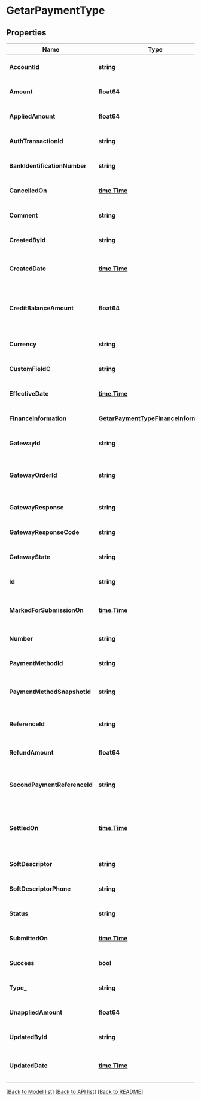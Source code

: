 # GetarPaymentType

## Properties
Name | Type | Description | Notes
------------ | ------------- | ------------- | -------------
**AccountId** | **string** | The ID of the customer account that the payment is for.  | [optional] [default to null]
**Amount** | **float64** | The total amount of the payment.  | [optional] [default to null]
**AppliedAmount** | **float64** | The applied amount of the payment.  | [optional] [default to null]
**AuthTransactionId** | **string** | The authorization transaction ID from the payment gateway.  | [optional] [default to null]
**BankIdentificationNumber** | **string** | The first six digits of the credit card or debit card used for the payment, when applicable.  | [optional] [default to null]
**CancelledOn** | [**time.Time**](time.Time.md) | The date and time when the payment was cancelled, in &#x60;yyyy-mm-dd hh:mm:ss&#x60; format.  | [optional] [default to null]
**Comment** | **string** | Comments about the payment.  | [optional] [default to null]
**CreatedById** | **string** | The ID of the Zuora user who created the payment.  | [optional] [default to null]
**CreatedDate** | [**time.Time**](time.Time.md) | The date and time when the payment was created, in &#x60;yyyy-mm-dd hh:mm:ss&#x60; format. For example, 2017-03-01 15:31:10.  | [optional] [default to null]
**CreditBalanceAmount** | **float64** | The amount that the payment transfers to the credit balance. The value is not &#x60;0&#x60; only for those payments that come from legacy payment operations performed without the Advanced AR Settlement feature.  | [optional] [default to null]
**Currency** | **string** | A currency defined in the web-based UI administrative settings.  | [optional] [default to null]
**CustomFieldC** | **string** | Any custom fields defined for this object. The custom field name is case-sensitive.  | [optional] [default to null]
**EffectiveDate** | [**time.Time**](time.Time.md) | The date and time when the payment takes effect, in &#x60;yyyy-mm-dd hh:mm:ss&#x60; format.  | [optional] [default to null]
**FinanceInformation** | [**GetarPaymentTypeFinanceInformation**](GETARPaymentType_financeInformation.md) |  | [optional] [default to null]
**GatewayId** | **string** | The ID of the gateway instance that processes the payment.  | [optional] [default to null]
**GatewayOrderId** | **string** | A merchant-specified natural key value that can be passed to the electronic payment gateway when a payment is created.  If not specified, the payment number will be passed in instead.  | [optional] [default to null]
**GatewayResponse** | **string** | The message returned from the payment gateway for the payment. This message is gateway-dependent.  | [optional] [default to null]
**GatewayResponseCode** | **string** | The code returned from the payment gateway for the payment. This code is gateway-dependent.  | [optional] [default to null]
**GatewayState** | **string** | The status of the payment in the gateway; use for reconciliation.  | [optional] [default to null]
**Id** | **string** | The unique ID of the created payment. For example, 4028905f5a87c0ff015a87eb6b75007f.  | [optional] [default to null]
**MarkedForSubmissionOn** | [**time.Time**](time.Time.md) | The date and time when a payment was marked and waiting for batch submission to the payment process, in &#x60;yyyy-mm-dd hh:mm:ss&#x60; format.  | [optional] [default to null]
**Number** | **string** | The unique identification number of the payment. For example, P-00000001.  | [optional] [default to null]
**PaymentMethodId** | **string** | The unique ID of the payment method that the customer used to make the payment.  | [optional] [default to null]
**PaymentMethodSnapshotId** | **string** | The unique ID of the payment method snapshot which is a copy of the particular Payment Method used in a transaction.  | [optional] [default to null]
**ReferenceId** | **string** | The transaction ID returned by the payment gateway. Use this field to reconcile payments between your gateway and Zuora Payments.  | [optional] [default to null]
**RefundAmount** | **float64** | The amount of the payment that is refunded.  | [optional] [default to null]
**SecondPaymentReferenceId** | **string** | The transaction ID returned by the payment gateway if there is an additional transaction for the payment. Use this field to reconcile payments between your gateway and Zuora Payments.  | [optional] [default to null]
**SettledOn** | [**time.Time**](time.Time.md) | The date and time when the payment was settled in the payment processor, in &#x60;yyyy-mm-dd hh:mm:ss&#x60; format. This field is used by the Spectrum gateway only and not applicable to other gateways.  | [optional] [default to null]
**SoftDescriptor** | **string** | A payment gateway-specific field that maps to Zuora for the gateways, Orbital, Vantiv and Verifi.  | [optional] [default to null]
**SoftDescriptorPhone** | **string** | A payment gateway-specific field that maps to Zuora for the gateways, Orbital, Vantiv and Verifi.  | [optional] [default to null]
**Status** | **string** | The status of the payment.  | [optional] [default to null]
**SubmittedOn** | [**time.Time**](time.Time.md) | The date and time when the payment was submitted, in &#x60;yyyy-mm-dd hh:mm:ss&#x60; format.  | [optional] [default to null]
**Success** | **bool** | Returns &#x60;true&#x60; if the request was processed successfully. | [optional] [default to null]
**Type_** | **string** | The type of the payment.  | [optional] [default to null]
**UnappliedAmount** | **float64** | The unapplied amount of the payment.  | [optional] [default to null]
**UpdatedById** | **string** | The ID of the Zuora user who last updated the payment.  | [optional] [default to null]
**UpdatedDate** | [**time.Time**](time.Time.md) | The date and time when the payment was last updated, in &#x60;yyyy-mm-dd hh:mm:ss&#x60; format. For example, 2017-03-02 15:36:10.  | [optional] [default to null]

[[Back to Model list]](../README.md#documentation-for-models) [[Back to API list]](../README.md#documentation-for-api-endpoints) [[Back to README]](../README.md)


